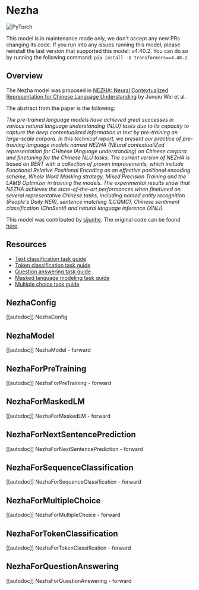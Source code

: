 <!--Copyright 2022 The HuggingFace Team. All rights reserved.

Licensed under the Apache License, Version 2.0 (the "License"); you may not use this file except in compliance with
the License. You may obtain a copy of the License at

http://www.apache.org/licenses/LICENSE-2.0

Unless required by applicable law or agreed to in writing, software distributed under the License is distributed on
an "AS IS" BASIS, WITHOUT WARRANTIES OR CONDITIONS OF ANY KIND, either express or implied. See the License for the
specific language governing permissions and limitations under the License.

⚠️ Note that this file is in Markdown but contain specific syntax for our doc-builder (similar to MDX) that may not be
rendered properly in your Markdown viewer.

-->

# Nezha

<img alt="PyTorch" src="https://img.shields.io/badge/PyTorch-DE3412?style=flat&logo=pytorch&logoColor=white">

<Tip warning={true}>

This model is in maintenance mode only, we don't accept any new PRs changing its code.
If you run into any issues running this model, please reinstall the last version that supported this model: v4.40.2.
You can do so by running the following command: `pip install -U transformers==4.40.2`.

</Tip>

## Overview

The Nezha model was proposed in [NEZHA: Neural Contextualized Representation for Chinese Language Understanding](https://arxiv.org/abs/1909.00204) by Junqiu Wei et al.

The abstract from the paper is the following:

*The pre-trained language models have achieved great successes in various natural language understanding (NLU) tasks
due to its capacity to capture the deep contextualized information in text by pre-training on large-scale corpora.
In this technical report, we present our practice of pre-training language models named NEZHA (NEural contextualiZed
representation for CHinese lAnguage understanding) on Chinese corpora and finetuning for the Chinese NLU tasks.
The current version of NEZHA is based on BERT with a collection of proven improvements, which include Functional
Relative Positional Encoding as an effective positional encoding scheme, Whole Word Masking strategy,
Mixed Precision Training and the LAMB Optimizer in training the models. The experimental results show that NEZHA
achieves the state-of-the-art performances when finetuned on several representative Chinese tasks, including
named entity recognition (People's Daily NER), sentence matching (LCQMC), Chinese sentiment classification (ChnSenti)
and natural language inference (XNLI).*

This model was contributed by [sijunhe](https://huggingface.co/sijunhe). The original code can be found [here](https://github.com/huawei-noah/Pretrained-Language-Model/tree/master/NEZHA-PyTorch).

## Resources

- [Text classification task guide](../tasks/sequence_classification)
- [Token classification task guide](../tasks/token_classification)
- [Question answering task guide](../tasks/question_answering)
- [Masked language modeling task guide](../tasks/masked_language_modeling)
- [Multiple choice task guide](../tasks/multiple_choice)

## NezhaConfig

[[autodoc]] NezhaConfig

## NezhaModel

[[autodoc]] NezhaModel
    - forward

## NezhaForPreTraining

[[autodoc]] NezhaForPreTraining
    - forward

## NezhaForMaskedLM

[[autodoc]] NezhaForMaskedLM
    - forward

## NezhaForNextSentencePrediction

[[autodoc]] NezhaForNextSentencePrediction
    - forward

## NezhaForSequenceClassification

[[autodoc]] NezhaForSequenceClassification
    - forward

## NezhaForMultipleChoice

[[autodoc]] NezhaForMultipleChoice
    - forward

## NezhaForTokenClassification

[[autodoc]] NezhaForTokenClassification
    - forward

## NezhaForQuestionAnswering

[[autodoc]] NezhaForQuestionAnswering
    - forward
